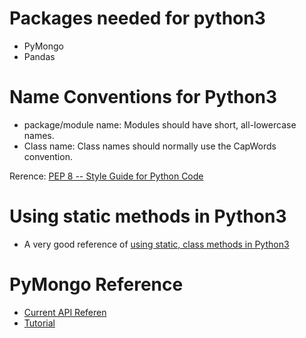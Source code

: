 # Packages needed for python3
* PyMongo 
* Pandas

# Name Conventions for Python3
* package/module name: Modules should have short, all-lowercase names.
* Class name: Class names should normally use the CapWords convention.

Rerence: <a href="https://www.python.org/dev/peps/pep-0008/" target="_blank">PEP 8 -- Style Guide for Python Code</a>

# Using static methods in Python3
* A very good reference of <a href="https://julien.danjou.info/blog/2013/guide-python-static-class-abstract-methods" target="_blank">using static, class methods in Python3</a>

# PyMongo Reference
* <a href="http://api.mongodb.com/python/current/api/" target="_blank">Current API Referen</a>
* <a href="http://api.mongodb.com/python/current/tutorial.html" target="_blank">Tutorial</a>